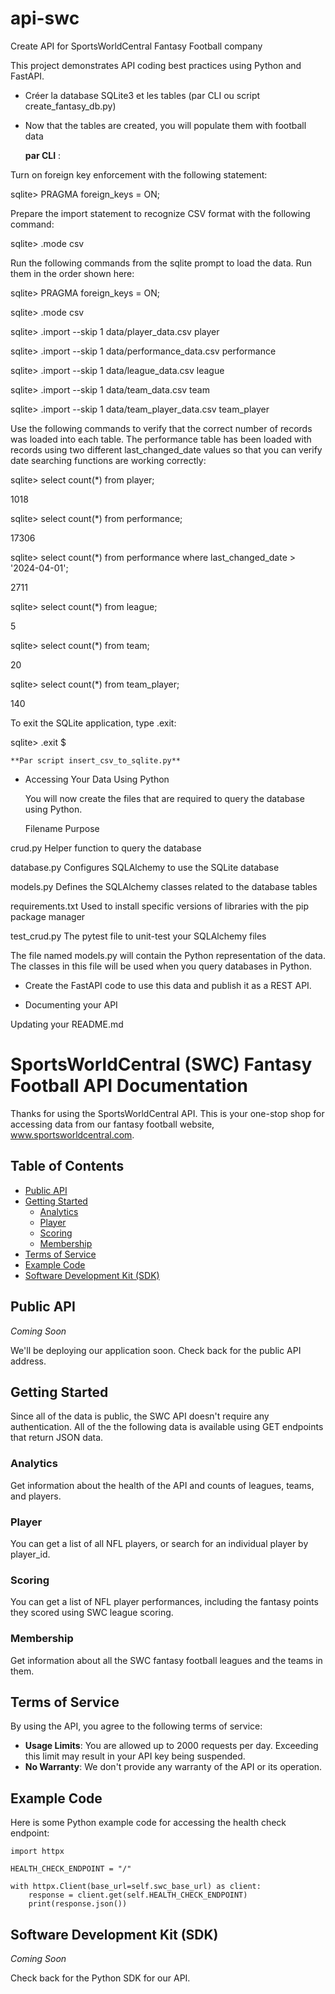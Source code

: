 # api-swc
Create API for SportsWorldCentral Fantasy Football company

This project demonstrates API coding best practices using Python and FastAPI.

- Créer la database SQLite3 et les tables (par CLI ou script create_fantasy_db.py)

- Now that the tables are created, you will populate them with football data

    **par CLI** :

Turn on foreign key enforcement with the following statement:

sqlite> PRAGMA foreign_keys = ON;

Prepare the import statement to recognize CSV format with the following command:

sqlite> .mode csv

Run the following commands from the sqlite prompt to load the data. Run them in the order shown here:

sqlite> PRAGMA foreign_keys = ON;

sqlite> .mode csv

sqlite> .import --skip 1 data/player_data.csv player

sqlite> .import --skip 1 data/performance_data.csv performance

sqlite> .import --skip 1 data/league_data.csv league

sqlite> .import --skip 1 data/team_data.csv team

sqlite> .import --skip 1 data/team_player_data.csv team_player

Use the following commands to verify that the correct number of records was loaded into each table. The performance table has been loaded with records using two different last_changed_date values so that you can verify date searching functions are working correctly:

sqlite> select count(*) from player;

1018

sqlite> select count(*) from performance;

17306

sqlite> select count(*) from performance where last_changed_date > '2024-04-01';

2711

sqlite> select count(*) from league;

5

sqlite> select count(*) from team;

20

sqlite> select count(*) from team_player;

140

To exit the SQLite application, type .exit:

sqlite> .exit
$

    **Par script insert_csv_to_sqlite.py**

- Accessing Your Data Using Python

    You will now create the files that are required to query the database using Python.

    Filename	Purpose

crud.py         Helper function to query the database

database.py     Configures SQLAlchemy to use the SQLite database

models.py       Defines the SQLAlchemy classes related to the database tables

requirements.txt     Used to install specific versions of libraries with the pip package manager

test_crud.py       The pytest file to unit-test your SQLAlchemy files

The file named models.py will contain the Python representation of the data. The classes in this file will be used when you query databases in Python.

- Create the FastAPI code to use this data and publish it as a REST API.

- Documenting your API


Updating your README.md

# SportsWorldCentral (SWC) Fantasy Football API Documentation

Thanks for using the SportsWorldCentral API. This is your one-stop shop for
accessing data from our fantasy football website, www.sportsworldcentral.com.


## Table of Contents

- [Public API](#public-api)                        
- [Getting Started](#getting-started)                          
  - [Analytics](#analytics)                     
  - [Player](#player)                    
  - [Scoring](#scoring)                 
  - [Membership](#membership)                 
- [Terms of Service](#terms-of-service)                  
- [Example Code](#example-code)                       
- [Software Development Kit (SDK)](#software-development-kit-sdk)                 

## Public API 

*Coming Soon*

We'll be deploying our application soon. Check back for the public API address.

## Getting Started

Since all of the data is public, the SWC API doesn't require any authentication. 
All of the the following data is available using GET endpoints that return 
JSON data.

### Analytics

Get information about the health of the API and counts of leagues, teams, 
and players.

### Player
You can get a list of all NFL players, or search for an individual player 
by player_id.

### Scoring

You can get a list of NFL player performances, including the fantasy points they 
scored using SWC league scoring.

### Membership
Get information about all the SWC fantasy football leagues and the teams in them.

## Terms of Service

By using the API, you agree to the following terms of service:

- **Usage Limits**: You are allowed up to 2000 requests per day. Exceeding this 
                    limit may result in your API key being suspended.
- **No Warranty**: We don't provide any warranty of the API or its operation.

## Example Code

Here is some Python example code for accessing the health check endpoint:

```
import httpx

HEALTH_CHECK_ENDPOINT = "/"
    
with httpx.Client(base_url=self.swc_base_url) as client:
    response = client.get(self.HEALTH_CHECK_ENDPOINT)
    print(response.json())
```

## Software Development Kit (SDK)
*Coming Soon*

Check back for the Python SDK for our API.